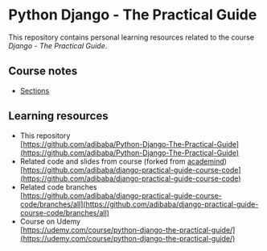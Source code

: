 # Python Django - The Practical Guide

This repository contains personal learning resources related to the course *Django - The Practical Guide*.

## Course notes

- [Sections](Sections.md)

## Learning resources

- This repository  
  [https://github.com/adibaba/Python-Django-The-Practical-Guide](https://github.com/adibaba/Python-Django-The-Practical-Guide)
- Related code and slides from course (forked from [academind](https://github.com/academind/django-practical-guide-course-code))  
  [https://github.com/adibaba/django-practical-guide-course-code](https://github.com/adibaba/django-practical-guide-course-code)
- Related code branches  
  [https://github.com/adibaba/django-practical-guide-course-code/branches/all](https://github.com/adibaba/django-practical-guide-course-code/branches/all)
- Course on Udemy  
  [https://udemy.com/course/python-django-the-practical-guide/](https://udemy.com/course/python-django-the-practical-guide/)